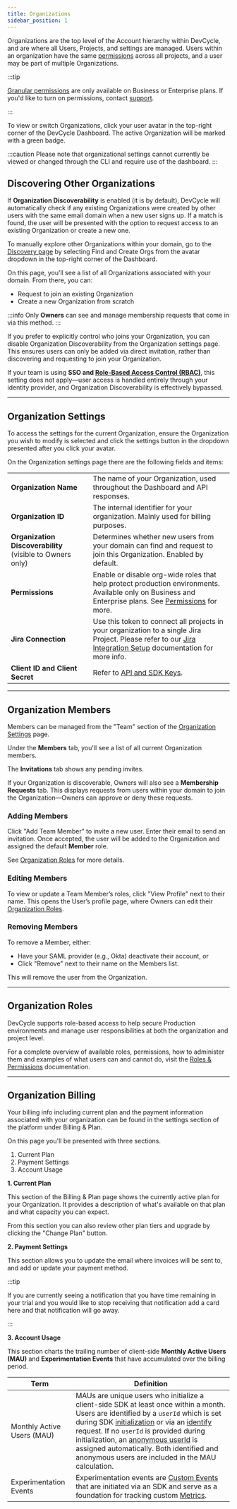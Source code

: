 ```yaml
---
title: Organizations
sidebar_position: 1
---
```


Organizations are the top level of the Account hierarchy within DevCycle, and are where all Users, Projects, and settings are managed. Users within an organization have the same [permissions](/platform/security-and-guardrails/permissions) across all projects, and a user may be part of multiple Organizations.

:::tip

[Granular permissions](/platform/security-and-guardrails/permissions) are only available on Business or Enterprise plans. If you'd like to turn on permissions, contact [support](mailto:support@devcycle.com).

:::

To view or switch Organizations, click your user avatar in the top-right corner of the DevCycle Dashboard. The active Organization will be marked with a green badge.

:::caution
Please note that organizational settings cannot currently be viewed or changed through the CLI and require use of the dashboard.
:::
 
## Discovering Other Organizations

If **Organization Discoverability** is enabled (it is by default), DevCycle will automatically check if any existing Organizations were created by other users with the same email domain when a new user signs up. If a match is found, the user will be presented with the option to request access to an existing Organization or create a new one.

To manually explore other Organizations within your domain, go to the [Discovery page](https://app.devcycle.com/organizationDiscovery) by selecting Find and Create Orgs from the avatar dropdown in the top-right corner of the Dashboard.

On this page, you’ll see a list of all Organizations associated with your domain. From there, you can:
- Request to join an existing Organization
- Create a new Organization from scratch

:::info
Only **Owners** can see and manage membership requests that come in via this method.
:::

If you prefer to explicitly control who joins your Organization, you can disable Organization Discoverability from the Organization settings page. This ensures users can only be added via direct invitation, rather than discovering and requesting to join your Organization.

If your team is using **SSO and [Role-Based Access Control (RBAC)](/platform/security-and-guardrails/permissions#full-role-based-access-control-project-level-roles--enterprise-only)**, this setting does not apply—user access is handled entirely through your identity provider, and Organization Discoverability is effectively bypassed.

---

## Organization Settings

To access the settings for the current Organization, ensure the Organization you wish to modify is selected and click the settings button in the dropdown presented after you click your avatar.

On the Organization settings page there are the following fields and items:

|                                 |                                                                                                               |
| ------------------------------- | ------------------------------------------------------------------------------------------------------------- |
| **Organization Name**           | The name of your Organization, used throughout the Dashboard and API responses. |
| **Organization ID**             | The internal identifier for your organization. Mainly used for billing purposes.                               |
| **Organization Discoverability** (visible to Owners only)            | Determines whether new users from your domain can find and request to join this Organization. Enabled by default.
| **Permissions**     | Enable or disable org-wide roles that help protect production environments. Available only on Business and Enterprise plans. See [Permissions](/platform/security-and-guardrails/permissions) for more.  |
| **Jira Connection**       | Use this token to connect all projects in your organization to a single Jira Project. Please refer to our [Jira Integration Setup](/integrations/jira/jira-setup) documentation for more info.  |
| **Client ID and Client Secret** | Refer to [API and SDK Keys](/platform/account-management/keys).                                                          |

---

## Organization Members

Members can be managed from the "Team" section of the [Organization Settings](#organization-settings) page.

Under the **Members** tab, you'll see a list of all current Organization members.

The **Invitations** tab shows any pending invites.

If your Organization is discoverable, Owners will also see a **Membership Requests** tab. This displays requests from users within your domain to join the Organization—Owners can approve or deny these requests.

### Adding Members

Click "Add Team Member" to invite a new user. Enter their email to send an invitation. Once accepted, the user will be added to the Organization and assigned the default **Member** role.  

See [Organization Roles](#organization-roles) for more details.

### Editing Members

To view or update a Team Member’s roles, click "View Profile" next to their name. This opens the User’s profile page, where Owners can edit their [Organization Roles](#organization-roles).

### Removing Members

To remove a Member, either:  
- Have your SAML provider (e.g., Okta) deactivate their account, or  
- Click "Remove" next to their name on the Members list.  

This will remove the user from the Organization.

---

## Organization Roles

DevCycle supports role-based access to help secure Production environments and manage user responsibilities at both the organization and project level.

For a complete overview of available roles, permissions, how to administer them and examples of what users can and cannot do, visit the [Roles & Permissions](/platform/security-and-guardrails/permissions) documentation.

---

## Organization Billing

Your billing info including current plan and the payment information associated with your organization can be found in the settings section of the platform under Billing & Plan.

On this page you'll be presented with three sections.

1. Current Plan
2. Payment Settings
3. Account Usage

**1. Current Plan**

This section of the Billing & Plan page shows the currently active plan for your Organization. It provides a description of what's available on that plan and what capacity you can expect.

From this section you can also review other plan tiers and upgrade by clicking the "Change Plan" button. 

**2. Payment Settings**

This section allows you to update the email where invoices will be sent to, and add or update your payment method.

:::tip

If you are currently seeing a notification that you have time remaining in your trial and you would like to stop receiving that notification add a card here and that notification will go away.

:::

**3. Account Usage**

This section charts the trailing number of client-side **Monthly Active Users (MAU)** and **Experimentation Events** that have accumulated over the billing period.

| Term | Definition |
| - | - |
| Monthly Active Users (MAU) | MAUs are unique users who initialize a client-side SDK at least once within a month. Users are identified by a `userId` which is set during SDK [initialization](/sdk/features#initialization) or via an [identify](/sdk/features#identifying-a-user-or-setting-properties) request. If no `userId` is provided during initialization, an [anonymous userId](/sdk/features#anonymous-users) is assigned automatically. Both identified and anonymous users are included in the MAU calculation. |
| Experimentation Events | Experimentation events are [Custom Events](/sdk/features#tracking-custom-events) that are initiated via an SDK and serve as a foundation for tracking custom [Metrics](/platform/experimentation/creating-and-managing-metrics/). |

